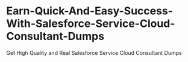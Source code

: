 # Earn-Quick-And-Easy-Success-With-Salesforce-Service-Cloud-Consultant-Dumps
Get High Quality and Real Salesforce Service Cloud Consultant Dumps
